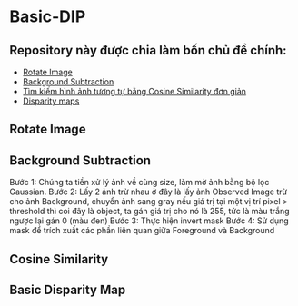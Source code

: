 # Basic-DIP
## Repository này được chia làm bốn chủ đề chính:
- [Rotate Image](https://github.com/huynth1801/Basic-DIP/blob/master/README.md#rotate-image)
- [Background Subtraction](https://github.com/huynth1801/Basic-DIP/blob/master/README.md#background-subtraction)
- [Tìm kiếm hình ảnh tương tự bằng Cosine Similarity đơn giản](https://github.com/huynth1801/Basic-DIP/blob/master/README.md#cosine-similarity)
- [Disparity maps](https://github.com/huynth1801/Basic-DIP/blob/master/README.md#basic-disparity-map)


## Rotate Image


## Background Subtraction
Bước 1: Chúng ta tiền xử lý ảnh về cùng size, làm mờ ảnh bằng bộ lọc Gaussian.
Bước 2: Lấy 2 ảnh trừ nhau ở đây là lấy ảnh Observed Image trừ cho ảnh Background, chuyển ảnh sang gray nếu giá trị tại một vị trí pixel > threshold thì coi đây là object, ta gán giá trị cho nó là 255, tức là màu trắng ngược lại gán 0 (màu đen)
Bước 3: Thực hiện invert mask
Bước 4: Sử dụng mask để trích xuất các phần liên quan giữa Foreground và Background


## Cosine Similarity


## Basic Disparity Map
